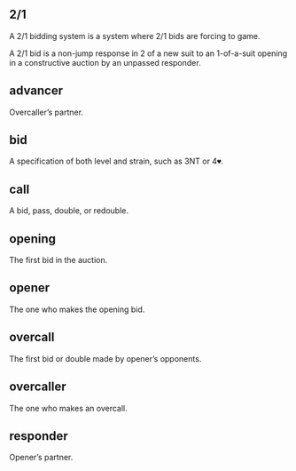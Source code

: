 2/1
---
A 2/1 bidding system is a system where 2/1 bids are forcing to game.

A 2/1 bid is a non-jump response in 2 of a new suit to an 1-of-a-suit opening
in a constructive auction by an unpassed responder.

advancer
--------
Overcaller’s partner.

bid
---
A specification of both level and strain, such as 3NT or 4`♥`.

call
----
A bid, pass, double, or redouble.

opening
-------
The first bid in the auction.

opener
------
The one who makes the opening bid.

overcall
--------
The first bid or double made by opener’s opponents.

overcaller
----------
The one who makes an overcall.

responder
---------
Opener’s partner.
